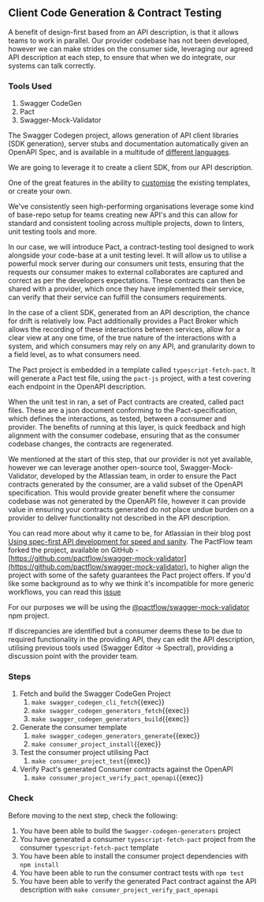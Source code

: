 ## Client Code Generation & Contract Testing

A benefit of design-first based from an API description, is that it allows teams to work in parallel. Our provider codebase has not been developed, however we can make strides on the consumer side, leveraging our agreed API description at each step, to ensure that when we do integrate, our systems can talk correctly.

### Tools Used

1. Swagger CodeGen
2. Pact
3. Swagger-Mock-Validator

The Swagger Codegen project, allows generation of API client libraries (SDK generation), server stubs and documentation automatically given an OpenAPI Spec, and is available in a multitude of [different languages](https://github.com/swagger-api/swagger-codegen?tab=readme-ov-file#overview).

We are going to leverage it to create a client SDK, from our API description.

One of the great features in the ability to [customise](https://github.com/swagger-api/swagger-codegen?tab=readme-ov-file#modifying-the-client-library-format) the existing templates, or create your own.

We've consistently seen high-performing organisations leverage some kind of base-repo setup for teams creating new API's and this can allow for standard and consistent tooling across multiple projects, down to linters, unit testing tools and more.

In our case, we will introduce Pact, a contract-testing tool designed to work alongside your code-base at a unit testing level. It will allow us to utilise a powerful mock server during our consumers unit tests, ensuring that the requests our consumer makes to external collaborates are captured and correct as per the developers expectations. These contracts can then be shared with a provider, which once they have implemented their service, can verify that their service can fulfill the consumers requirements.

In the case of a client SDK, generated from an API description, the chance for drift is relatively low. Pact additionally provides a Pact Broker which allows the recording of these interactions between services, allow for a clear view at any one time, of the true nature of the interactions with a system, and which consumers may rely on any API, and granularity down to a field level, as to what consumers need.

The Pact project is embedded in a template called `typescript-fetch-pact`. It will generate a Pact test file, using the `pact-js` project, with a test covering each endpoint in the OpenAPI description.

When the unit test in ran, a set of Pact contracts are created, called pact files. These are a json document conforming to the Pact-specification, which defines the interactions, as tested, between a consumer and provider. The benefits of running at this layer, is quick feedback and high alignment with the consumer codebase, ensuring that as the consumer codebase changes, the contracts are regenerated.

We mentioned at the start of this step, that our provider is not yet available, however we can leverage another open-source tool, Swagger-Mock-Validator, developed by the Atlassian team, in order to ensure the Pact contracts generated by the consumer, are a valid subset of the OpenAPI specification. This would provide greater benefit where the consumer codebase was not generated by the OpenAPI file, however it can provide value in ensuring your contracts generated do not place undue burden on a provider to deliver functionality not described in the API description.

 You can read more about why it came to be, for Atlassian in their blog post [Using spec-first API development for speed and sanity](https://www.atlassian.com/blog/technology/spec-first-api-development). The PactFlow team forked the project, available on GitHub - [https://github.com/pactflow/swagger-mock-validator](https://github.com/pactflow/swagger-mock-validator), to higher align the project with some of the safety guarantees the Pact project offers. If you'd like some background as to why we think it's incompatible for more generic workflows, you can read this [issue](https://bitbucket.org/atlassian/swagger-mock-validator/issues/84/test-incorrectly-passes-when-mock-expects)

For our purposes we will be using the [@pactflow/swagger-mock-validator](https://www.npmjs.com/package/@pactflow/swagger-mock-validator) npm project.

If discrepancies are identified but a consumer deems these to be due to required functionality in the providing API, they can edit the API description, utilising previous tools used (Swagger Editor -> Spectral), providing a discussion point with the provider team.

### Steps

1. Fetch and build the Swagger CodeGen Project
   1. `make swagger_codegen_cli_fetch`{{exec}}
   2. `make swagger_codegen_generators_fetch`{{exec}}
   3. `make swagger_codegen_generators_build`{{exec}}
2. Generate the consumer template
   1. `make swagger_codegen_generators_generate`{{exec}}
   2. `make consumer_project_install`{{exec}}
3. Test the consumer project utilising Pact
   1. `make consumer_project_test`{{exec}}
4. Verify Pact's generated Consumer contracts against the OpenAPI
   1. `make consumer_project_verify_pact_openapi`{{exec}}

### Check

Before moving to the next step, check the following:

1. You have been able to build the `Swagger-codegen-generators` project
2. You have generated a consumer `typescript-fetch-pact` project from the consumer `typescript-fetch-pact` template
3. You have been able to install the consumer project dependencies with `npm install`
4. You have been able to run the consumer contract tests with `npm test`
5. You have been able to verify the generated Pact contract against the API description with `make consumer_project_verify_pact_openapi`
